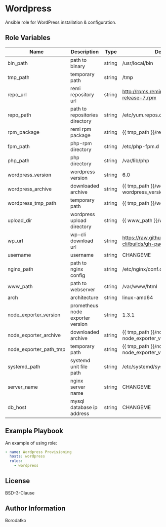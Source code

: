 Wordpress
=========

Ansible role for WordPress installation & configuration.


Role Variables
--------------
| Name | Description | Type | Default Value|
|------|-------------|------|---------|
| bin_path | path to binary  | string | /usr/local/bin |
| tmp_path | temporary path  | string | /tmp |
| repo_url | remi repository url | string | http://rpms.remirepo.net/enterprise/remi-release-7.rpm |
| repo_path | path to repositories directory | string | /etc/yum.repos.d |
| rpm_package | remi rpm package | string | {{ tmp_path }}/remi-release-7.rpm |
| fpm_path | php-rpm directory | string | /etc/php-fpm.d |
| php_path | php directory | string | /var/lib/php |
| wordpress_version | wordpress version | string | 6.0 |
| wordpress_archive | downloaded archive | string | {{ tmp_path }}/wordpress-{{ wordpress_version }}.tar.gz |
| wordpress_tmp_path | temporary path | string | {{ tmp_path }}/wordpress |
| upload_dir | wordpress upload directory | string | {{ www_path }}/wp-content/uploads |
| wp_url | wp-cli download url | string | https://raw.githubusercontent.com/wp-cli/builds/gh-pages/phar/wp-cli.phar |
| username | username | string | CHANGEME |
| nginx_path | path to nginx config | string | /etc/nginx/conf.d |
| www_path | path to webserver | string | /var/www/html |
| arch | architecture  | string | linux-amd64 |
| node_exporter_version | prometheus node exporter version | string | 1.3.1 |
| node_exporter_archive | downloaded archive | string | {{ tmp_path }}/node_exporter-{{ node_exporter_version }}.{{ arch }}.tar.gz |
| node_exporter_path_tmp | temporary path | string | {{ tmp_path }}/node_exporter-{{ node_exporter_version }}.{{ arch }} |
| systemd_path | systemd unit file path | string | /etc/systemd/system |
| server_name | nginx server name | string | CHANGEME |
| db_host | mysql database ip address | string | CHANGEME |


Example Playbook
----------------

An example of using role:

```yaml
- name: Wordpress Provisioning
  hosts: wordpress
  roles:
    - wordpress
```


License
-------

BSD-3-Clause


Author Information
------------------

Borodatko
